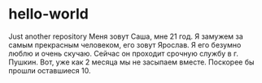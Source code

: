 # hello-world
Just another repository
Меня зовут Саша, мне 21 год. Я замужем за самым прекрасным человеком, его зовут Ярослав. Я его безумно люблю и очень скучаю. Сейчас он проходит срочную службу в г. Пушкин. Вот, уже как 2 месяца мы не засыпаем вместе. Поскорее бы прошли оставшиеся 10.
